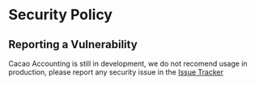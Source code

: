 # Security Policy

## Reporting a Vulnerability

Cacao Accounting is still in development, we do not recomend usage in production, please report any security issue in the [Issue Tracker](https://github.com/cacao-accounting/cacao-accounting/issues)
